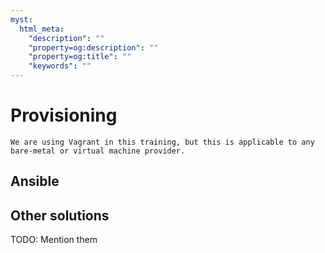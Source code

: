 ```yaml
---
myst:
  html_meta:
    "description": ""
    "property=og:description": ""
    "property=og:title": ""
    "keywords": ""
---
```


# Provisioning

```{note}
We are using Vagrant in this training, but this is applicable to any bare-metal or virtual machine provider.
```

## Ansible


## Other solutions

TODO: Mention them